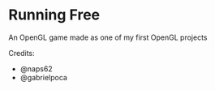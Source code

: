 Running Free
============

An OpenGL game made as one of my first OpenGL projects

Credits:
* @naps62
* @gabrielpoca
